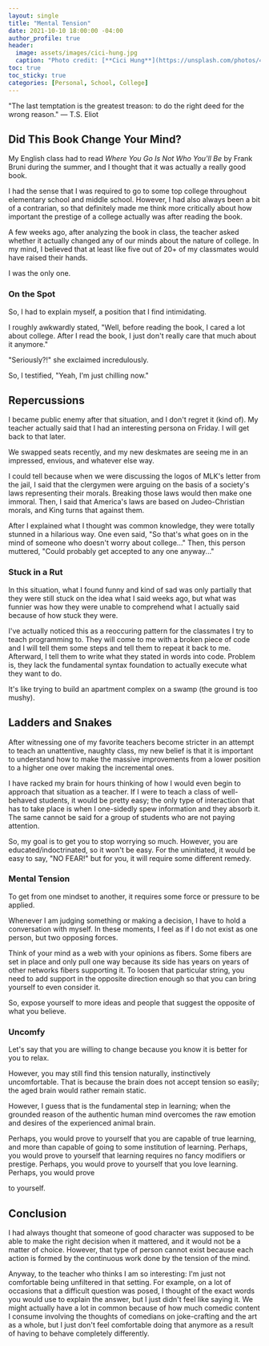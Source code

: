 ```yaml
---
layout: single
title: "Mental Tension"
date: 2021-10-10 18:00:00 -04:00
author_profile: true
header: 
  image: assets/images/cici-hung.jpg
  caption: "Photo credit: [**Cici Hung**](https://unsplash.com/photos/41ICIYxcvy8)"
toc: true
toc_sticky: true
categories: [Personal, School, College]
---
```


"The last temptation is the greatest treason: to do the right deed for the wrong reason." — T.S. Eliot

## Did This Book Change Your Mind?

My English class had to read *Where You Go Is Not Who You'll Be* by Frank Bruni during the summer, and I thought that it was actually a really good book. 

I had the sense that I was required to go to some top college throughout elementary school and middle school. However, I had also always been a bit of a contrarian, so that definitely made me think more critically about how important the prestige of a college actually was after reading the book. 

A few weeks ago, after analyzing the book in class, the teacher asked whether it actually changed any of our minds about the nature of college. In my mind, I believed that at least like five out of 20+ of my classmates would have raised their hands.

I was the only one. 

### On the Spot

So, I had to explain myself, a position that I find intimidating. 

I roughly awkwardly stated, "Well, before reading the book, I cared a lot about college. After I read the book, I just don't really care that much about it anymore."

"Seriously?!" she exclaimed incredulously.

So, I testified, "Yeah, I'm just chilling now."

## Repercussions

I became public enemy after that situation, and I don't regret it (kind of). My teacher actually said that I had an interesting persona on Friday. I will get back to that later.

We swapped seats recently, and my new deskmates are seeing me in an impressed, envious, and whatever else way. 

I could tell because when we were discussing the logos of MLK's letter from the jail, I said that the clergymen were arguing on the basis of a society's laws representing their morals. Breaking those laws would then make one immoral. Then, I said that America's laws are based on Judeo-Christian morals, and King turns that against them. 

After I explained what I thought was common knowledge, they were totally stunned in a hilarious way. One even said, "So that's what goes on in the mind of someone who doesn't worry about college..." Then, this person muttered, "Could probably get accepted to any one anyway..."

### Stuck in a Rut

In this situation, what I found funny and kind of sad was only partially that they were still stuck on the idea what I said weeks ago, but what was funnier was how they were unable to comprehend what I actually said because of how stuck they were. 

I've actually noticed this as a reoccuring pattern for the classmates I try to teach programming to. They will come to me with a broken piece of code and I will tell them some steps and tell them to repeat it back to me. Afterward, I tell them to write what they stated in words into code. Problem is, they lack the fundamental syntax foundation to actually execute what they want to do.

It's like trying to build an apartment complex on a swamp (the ground is too mushy).

## Ladders and Snakes

After witnessing one of my favorite teachers become stricter in an attempt to teach an unattentive, naughty class, my new belief is that it is important to understand how to make the massive improvements from a lower position to a higher one over making the incremental ones. 

I have racked my brain for hours thinking of how I would even begin to approach that situation as a teacher. If I were to teach a class of well-behaved students, it would be pretty easy; the only type of interaction that has to take place is when I one-sidedly spew information and they absorb it. The same cannot be said for a group of students who are not paying attention. 

So, my goal is to get you to stop worrying so much. However, you are educated/indoctrinated, so it won't be easy. For the uninitiated, it would be easy to say, "NO FEAR!" but for you, it will require some different remedy. 

### Mental Tension

To get from one mindset to another, it requires some force or pressure to be applied. 

Whenever I am judging something or making a decision, I have to hold a conversation with myself. In these moments, I feel as if I do not exist as one person, but two opposing forces. 

Think of your mind as a web with your opinions as fibers. Some fibers are set in place and only pull one way because its side has years on years of other networks fibers supporting it. To loosen that particular string, you need to add support in the opposite direction enough so that you can bring yourself to even consider it. 

So, expose yourself to more ideas and people that suggest the opposite of what you believe. 

### Uncomfy

Let's say that you are willing to change because you know it is better for you to relax. 

However, you may still find this tension naturally, instinctively uncomfortable. That is because the brain does not accept tension so easily; the aged brain would rather remain static. 

However, I guess that is the fundamental step in learning; when the grounded reason of the authentic human mind overcomes the raw emotion and desires of the experienced animal brain.

Perhaps, you would prove to yourself that you are capable of true learning, and more than capable of going to some institution of learning. Perhaps, you would prove to yourself that learning requires no fancy modifiers or prestige. Perhaps, you would prove to yourself that you love learning. Perhaps, you would prove

to yourself.

## Conclusion

I had always thought that someone of good character was supposed to be able to make the right decision when it mattered, and it would not be a matter of choice. However, that type of person cannot exist because each action is formed by the continuous work done by the tension of the mind. 

Anyway, to the teacher who thinks I am so interesting: I'm just not comfortable being unfiltered in that setting. For example, on a lot of occasions that a difficult question was posed, I thought of the exact words you would use to explain the answer, but I just didn't feel like saying it. We might actually have a lot in common because of how much comedic content I consume involving the thoughts of comedians on joke-crafting and the art as a whole, but I just don't feel comfortable doing that anymore as a result of having to behave completely differently. 